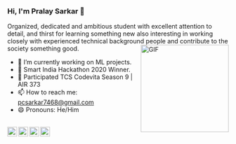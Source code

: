 ### Hi, I'm Pralay Sarkar 👋

Organized, dedicated and ambitious student with excellent attention to detail, and thirst for learning something new also interesting in working closely with experienced technical background people and contribute to the society something good.
<img align="right" alt="GIF" height="200px" src="https://media.giphy.com/media/du3J3cXyzhj75IOgvA/giphy.gif" />
- 🔭 I’m currently working on ML projects.
- 🌱 Smart India Hackathon 2020 Winner. 
- 🌱 Participated TCS Codevita Season 9 | AIR 373
- 📫 How to reach me: pcsarkar7468@gmail.com
- 😄 Pronouns: He/Him

<br>
<a href="https://api.whatsapp.com/send?phone=+917468924741&text=Hi%20There!%20This%20is%20My%20Whatsapp%20Number" target="_blank">
  <img align="left" alt="Pralay's Whatsapp" width="22px" src="https://cdn.jsdelivr.net/npm/simple-icons@3.9.0/icons/whatsapp.svg" />
</a>
<a href="https://www.facebook.com/pralaysarkar7.1.14" target="_blank">
  <img align="left" alt="Pralay Sarkar | Facebook" width="22px" src="https://cdn.jsdelivr.net/npm/simple-icons@3.9.0/icons/facebook.svg" />
</a>
<a href="https://www.linkedin.com/in/pralaysarkar/" target="_blank">
  <img align="left" alt="Pralay's LinkdeIN" width="22px" src="https://cdn.jsdelivr.net/npm/simple-icons@v3/icons/linkedin.svg" />
</a>
<a href="https://www.hackerrank.com/PralaySarkar7468?hr_r=1" target="_blank">
  <img align="left" alt="Pralay's HackerRank" width="22px" src="https://cdn.jsdelivr.net/npm/simple-icons@3.9.0/icons/hackerrank.svg" />
</a>


